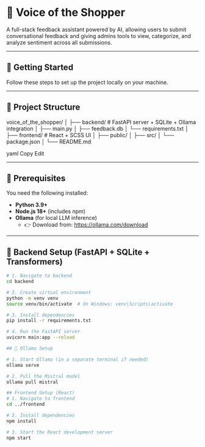 # 🛒 Voice of the Shopper

A full-stack feedback assistant powered by AI, allowing users to submit conversational feedback and giving admins tools to view, categorize, and analyze sentiment across all submissions.

---

## 🚀 Getting Started

Follow these steps to set up the project locally on your machine.

---

## 🧱 Project Structure

voice_of_the_shopper/ │ ├── backend/ # FastAPI server + SQLite + Ollama integration │ ├── main.py │ ├── feedback.db │ └── requirements.txt │ ├── frontend/ # React + SCSS UI │ ├── public/ │ ├── src/ │ └── package.json │ └── README.md

yaml
Copy
Edit

---

## 🔧 Prerequisites

You need the following installed:

- **Python 3.9+**
- **Node.js 18+** (includes npm)
- **Ollama** (for local LLM inference)
  - 👉 Download from: https://ollama.com/download

---

## 🐍 Backend Setup (FastAPI + SQLite + Transformers)

```bash
# 1. Navigate to backend
cd backend

# 2. Create virtual environment
python -m venv venv
source venv/bin/activate  # On Windows: venv\Scripts\activate

# 3. Install dependencies
pip install -r requirements.txt

# 4. Run the FastAPI server
uvicorn main:app --reload

## 🐍 Ollama Setup

# 1. Start Ollama (in a separate terminal if needed)
ollama serve

# 2. Pull the Mistral model
ollama pull mistral

## Frontend Setup (React)
# 1. Navigate to frontend
cd ../frontend

# 2. Install dependencies
npm install

# 3. Start the React development server
npm start

